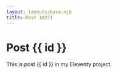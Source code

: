 ```yaml
---
layout: layouts/base.njk
title: Post 10271
---
```


# Post {{ id }}

This is post {{ id }} in my Eleventy project.
